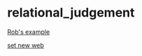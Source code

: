 # relational_judgement

[Rob's example](https://pcl.sitehost.iu.edu//rgoldsto/curvemorph/bezier-curve2.html)

[set new web](https://lingsyrina.github.io/psychmag.html)
